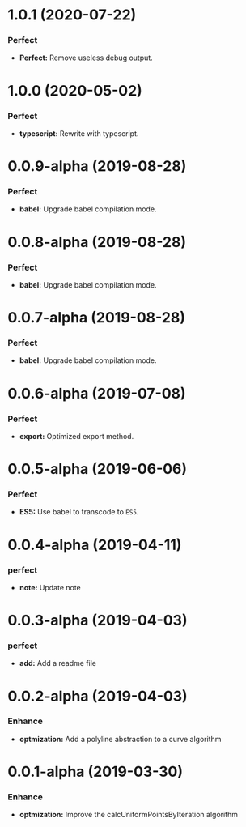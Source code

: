 # 1.0.1 (2020-07-22)

### Perfect

- **Perfect:** Remove useless debug output.

# 1.0.0 (2020-05-02)

### Perfect

- **typescript:** Rewrite with typescript.

# 0.0.9-alpha (2019-08-28)

### Perfect

- **babel:** Upgrade babel compilation mode.

# 0.0.8-alpha (2019-08-28)

### Perfect

- **babel:** Upgrade babel compilation mode.

# 0.0.7-alpha (2019-08-28)

### Perfect

- **babel:** Upgrade babel compilation mode.

# 0.0.6-alpha (2019-07-08)

### Perfect

- **export:** Optimized export method.

# 0.0.5-alpha (2019-06-06)

### Perfect

- **ES5:** Use babel to transcode to `ES5`.

# 0.0.4-alpha (2019-04-11)

### perfect

- **note:** Update note

# 0.0.3-alpha (2019-04-03)

### perfect

- **add:** Add a readme file

# 0.0.2-alpha (2019-04-03)

### Enhance

- **optmization:** Add a polyline abstraction to a curve algorithm

# 0.0.1-alpha (2019-03-30)

### Enhance

- **optmization:** Improve the calcUniformPointsByIteration algorithm
